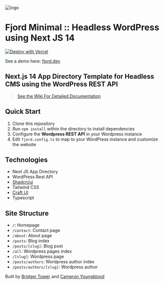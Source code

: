 ![logo](https://github.com/9d8dev/fjord/assets/57158102/77e69558-5bb6-44c4-92b4-4ce0a5db8a2d)

# Fjord Minimal :: Headless WordPress using Next JS 14

[![Deploy with Vercel](https://vercel.com/button)](https://vercel.com/new/clone?repository-url=https%3A%2F%2Fgithub.com%2F9d8dev%2Ffjord-minimal&project-name=fjord&repository-name=fjord)

See a demo here: [fjord.dev](https://fjord.dev)

## **Next.js 14 App Directory Template for Headless CMS using the WordPress REST API**

> [See the Wiki For Detailed Documentation](https://github.com/9d8dev/fjord/wiki)

## Quick Start

1. Clone this repository
2. Run `npm install` within the directory to install dependencies
3. Configure the **Wordpress REST API** in your Wordpress instance
4. Edit `fjord.config.ts` to map to your WordPress instance and customize the website

## Technologies 

- Next JS App Directory
- WordPress Rest API
- [Shadcn/ui](https://ui.shadcn.com/)
- Tailwind CSS
- [Craft UI](https://github.com/9d8dev/craft)
- Typescript

## Site Structure

- `/`: Homepage
- `/contact`: Contact page
- `/about`: About page
- `/posts`: Blog index
- `/posts/[slug]`: Blog post
- `/all`: Wordpress pages index
- `/[slug]`: Wordpress page
- `/posts/authors`: Wordpress author index
- `/posts/authors/[slug]`: Wordpress author

Built by [Bridger Tower](https://bridger.to) and [Cameron Youngblood](https://cameronyoungblood.com)
